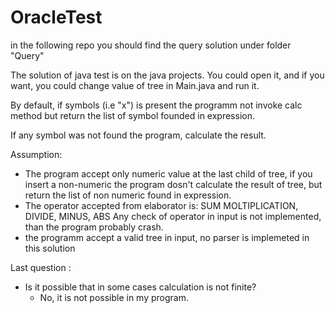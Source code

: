 # OracleTest

in the following repo you should find the query solution under folder "Query"

The solution of java test is on the java projects.
You could open it, and if you want, you could change value of tree in Main.java and run it.

By default, if symbols (i.e "x") is present the programm not invoke calc method but return the list of symbol founded in expression.

If any symbol was not found the program, calculate the result.

Assumption:
- The program accept only numeric value at the last child of tree, if you insert a non-numeric the program dosn't calculate the result of tree, but return the list of non numeric found in expression.
- The operator accepted from elaborator is:
    SUM
	MOLTIPLICATION,
	DIVIDE,
	MINUS,
	ABS
    Any check of operator in input is not implemented, than the program probably crash.
- the programm accept a valid tree in input, no parser is implemeted in this solution


Last question :
 - Is it possible that in some cases calculation is not finite?
    - No, it is not possible in my program.